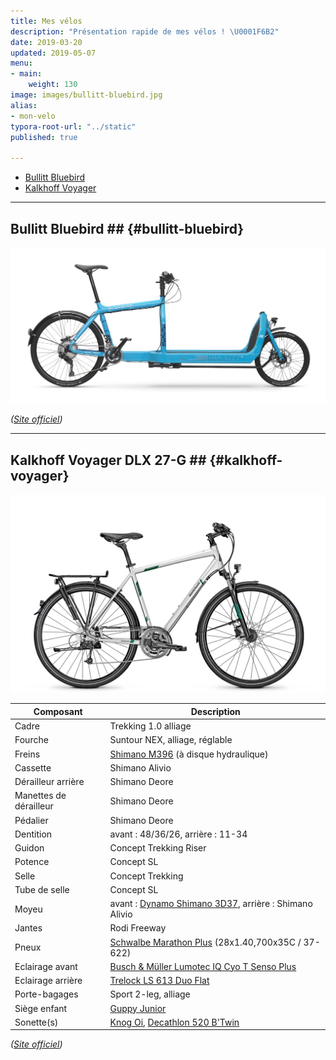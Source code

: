 ```yaml
---
title: Mes vélos
description: "Présentation rapide de mes vélos ! \U0001F6B2"
date: 2019-03-20
updated: 2019-05-07
menu:
- main:
    weight: 130
image: images/bullitt-bluebird.jpg
alias:
- mon-velo
typora-root-url: "../static"
published: true

---
```

- [Bullitt Bluebird](#bullitt-bluebird)
- [Kalkhoff Voyager](#kalkhoff-voyager)

----

## Bullitt Bluebird ## {#bullitt-bluebird}

![Bullitt Bluebird](/images/bullitt-bluebird.jpg)

_([Site officiel](http://www.larryvsharry.com/technical-info/))_

----

## Kalkhoff Voyager DLX 27-G ## {#kalkhoff-voyager}

![Kalkhoff Voyager DLX 27-G](/images/kh15_voyager_dlx.png)

| Composant | Description |
| --------- | ----------- |
| Cadre | Trekking 1.0 alliage |
| Fourche | Suntour NEX, alliage, réglable |
| Freins | [Shimano M396](https://bike.shimano.com/fr-FR/product/component/acera-t3000/BL-M396.html) (à disque hydraulique) |
| Cassette | Shimano Alivio |
| Dérailleur arrière | Shimano Deore |
| Manettes de dérailleur | Shimano Deore |
| Pédalier | Shimano Deore |
| Dentition | avant : 48/36/26, arrière : 11-34 |
| Guidon | Concept Trekking Riser |
| Potence | Concept SL |
| Selle | Concept Trekking |
| Tube de selle | Concept SL |
| Moyeu | avant : [Dynamo Shimano 3D37](https://bike.shimano.com/en-NZ/product/component/shimano/DH-3D37-QR.html), arrière : Shimano Alivio |
| Jantes | Rodi Freeway |
| Pneux | [Schwalbe Marathon Plus](https://www.schwalbe.com/fr/tour-reader/marathon-plus.html) (28x1.40,700x35C /	37-622) |
| Eclairage avant | [Busch & Müller Lumotec IQ Cyo T Senso Plus](http://en.bumm.de/produkte/dynamo-scheinwerfer/lumotec-iq-cyo-t.html) |
| Eclairage arrière | [Trelock LS 613 Duo Flat](https://www.trelock.de/web/en/licht/dynamo/dynamo-ruecklicht.php) |
| Porte-bagages | Sport 2-leg, alliage |
| Siège enfant | [Guppy Junior](https://www.polisport.com/fr/velo/produits/sieges-bebe-de-velo/guppy-junior/?id=71&pid=212) |
| Sonette(s) | [Knog Oi](https://www.knog.com.au/oi-bike-bells/oi-bike-bell-large.html), [Decathlon 520 B'Twin](https://www.decathlon.fr/sonnette-velo-520-id_8200975.html) |

_([Site officiel](https://www.kalkhoff-bikes.com/en/bikes/2017/bike/fitness/voyager-dlx-27-g.html))_